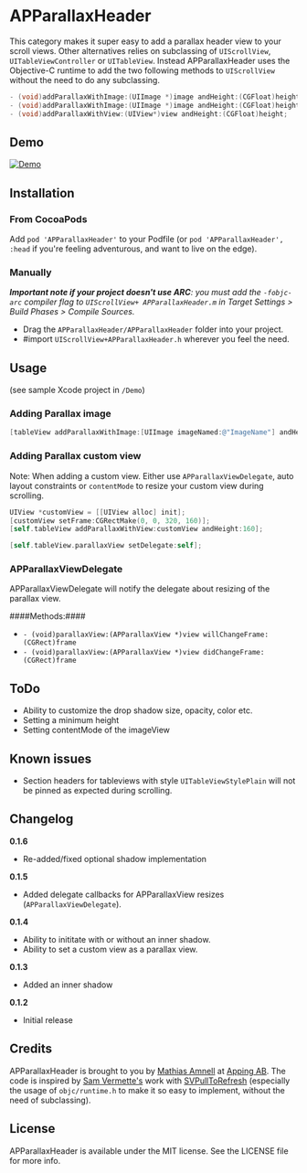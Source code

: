 # APParallaxHeader

This category makes it super easy to add a parallax header view to your scroll views. Other alternatives relies on subclassing of `UIScrollView`, `UITableViewController` or `UITableView`. Instead APParallaxHeader uses the Objective-C runtime to add the two following methods to `UIScrollView` without the need to do any subclassing.

```objective-c
- (void)addParallaxWithImage:(UIImage *)image andHeight:(CGFloat)height andShadow:(BOOL)shadow;
- (void)addParallaxWithImage:(UIImage *)image andHeight:(CGFloat)height;
- (void)addParallaxWithView:(UIView*)view andHeight:(CGFloat)height;
```


## Demo

[![Demo](https://raw.github.com/apping/APParallaxHeader/gh-pages/images/MovieScreenshot.png)](http://www.youtube.com/watch?v=7-JMdapWXGU)


## Installation

### From CocoaPods

Add `pod 'APParallaxHeader'` to your Podfile (or `pod 'APParallaxHeader', :head` if you're feeling adventurous, and want to live on the edge).

### Manually

_**Important note if your project doesn't use ARC**: you must add the `-fobjc-arc` compiler flag to `UIScrollView+ APParallaxHeader.m` in Target Settings > Build Phases > Compile Sources._

* Drag the `APParallaxHeader/APParallaxHeader` folder into your project.
* \#import `UIScrollView+APParallaxHeader.h` wherever you feel the need.

## Usage

(see sample Xcode project in `/Demo`)

### Adding Parallax image

```objective-c
[tableView addParallaxWithImage:[UIImage imageNamed:@"ImageName"] andHeight:160];
```

### Adding Parallax custom view

Note: When adding a custom view. Either use ```APParallaxViewDelegate```, auto layout constraints or ```contentMode``` to resize your custom view during scrolling.

```objective-c
UIView *customView = [[UIView alloc] init];
[customView setFrame:CGRectMake(0, 0, 320, 160)];
[self.tableView addParallaxWithView:customView andHeight:160];

[self.tableView.parallaxView setDelegate:self];
```

### APParallaxViewDelegate

APParallaxViewDelegate will notify the delegate about resizing of the parallax view.

####Methods:####

* ```- (void)parallaxView:(APParallaxView *)view willChangeFrame:(CGRect)frame```
* ```- (void)parallaxView:(APParallaxView *)view didChangeFrame:(CGRect)frame```

## ToDo

* Ability to customize the drop shadow size, opacity, color etc.
* Setting a minimum height
* Setting contentMode of the imageView

## Known issues

* Section headers for tableviews with style ```UITableViewStylePlain``` will not be pinned as expected during scrolling.

## Changelog

**0.1.6**

* Re-added/fixed optional shadow implementation

**0.1.5**

* Added delegate callbacks for APParallaxView resizes (```APParallaxViewDelegate```).

**0.1.4**

* Ability to inititate with or without an inner shadow.
* Ability to set a custom view as a parallax view.

**0.1.3**

* Added an inner shadow

**0.1.2**

* Initial release

## Credits

APParallaxHeader is brought to you by [Mathias Amnell](http://twitter.com/amnell) at [Apping AB](http://apping.se). The code is inspired by [Sam Vermette's](http://samvermette.com) work with [SVPullToRefresh](https://github.com/samvermette/SVPullToRefresh) (especially the usage of `objc/runtime.h` to make it so easy to implement, without the need of subclassing).

## License
APParallaxHeader is available under the MIT license. See the LICENSE file for more info.